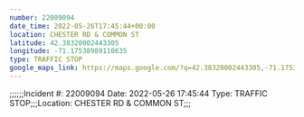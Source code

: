 ```yaml
---
number: 22009094
date_time: 2022-05-26T17:45:44+00:00
location: CHESTER RD & COMMON ST
latitude: 42.38320002443305
longitude: -71.17538989110635
type: TRAFFIC STOP
google_maps_link: https://maps.google.com/?q=42.38320002443305,-71.17538989110635
---
```


;;;;;;Incident #: 22009094  Date: 2022-05-26 17:45:44   Type: TRAFFIC STOP;;;Location: CHESTER RD & COMMON ST;;;
